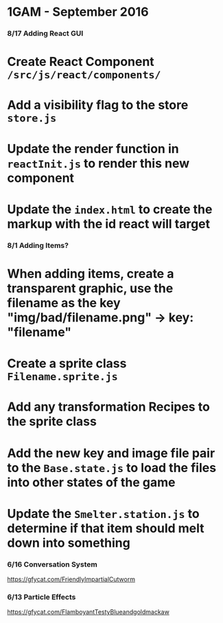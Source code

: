 # 1GAM - September 2016 

### 8/17 Adding React GUI

# Create React Component `/src/js/react/components/`
# Add a visibility flag to the store `store.js`
# Update the render function in `reactInit.js` to render this new component
# Update the `index.html` to create the markup with the id react will target

### 8/1 Adding Items?

# When adding items, create a transparent graphic, use the filename as the key "img/bad/filename.png" -> key: "filename"
# Create a sprite class `Filename.sprite.js`
# Add any transformation Recipes to the sprite class
# Add the new key and image file pair to the `Base.state.js` to load the files into other states of the game
# Update the `Smelter.station.js` to determine if that item should melt down into something

### 6/16 Conversation System
https://gfycat.com/FriendlyImpartialCutworm

### 6/13 Particle Effects
https://gfycat.com/FlamboyantTestyBlueandgoldmackaw